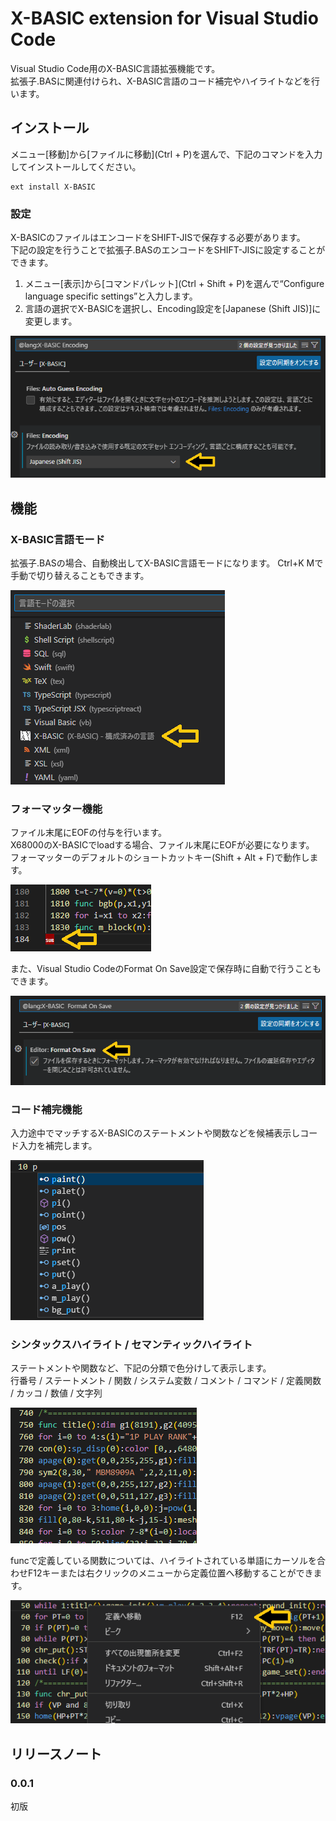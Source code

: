 # X-BASIC extension for Visual Studio Code

Visual Studio Code用のX-BASIC言語拡張機能です。  
拡張子.BASに関連付けられ、X-BASIC言語のコード補完やハイライトなどを行います。

## インストール
メニュー[移動]から[ファイルに移動](Ctrl + P)を選んで、下記のコマンドを入力してインストールしてください。
~~~
ext install X-BASIC
~~~
### 設定
X-BASICのファイルはエンコードをSHIFT-JISで保存する必要があります。  
下記の設定を行うことで拡張子.BASのエンコードをSHIFT-JISに設定することができます。  
1. メニュー[表示]から[コマンドパレット](Ctrl + Shift + P)を選んで“Configure language specific settings”と入力します。  
2. 言語の選択でX-BASICを選択し、Encoding設定を[Japanese (Shift JIS)]に変更します。

![README_01](./images/README_01.png)

## 機能

### X-BASIC言語モード  
拡張子.BASの場合、自動検出してX-BASIC言語モードになります。
Ctrl+K Mで手動で切り替えることもできます。

![README_02](./images/README_02.png)

### フォーマッター機能  
ファイル末尾にEOFの付与を行います。  
X68000のX-BASICでloadする場合、ファイル末尾にEOFが必要になります。  
フォーマッターのデフォルトのショートカットキー(Shift + Alt + F)で動作します。  

![README_03](./images/README_03.png)

また、Visual Studio CodeのFormat On Save設定で保存時に自動で行うこともできます。

![README_04](./images/README_04.png)

### コード補完機能  
入力途中でマッチするX-BASICのステートメントや関数などを候補表示しコード入力を補完します。

![README_05](./images/README_05.png)

### シンタックスハイライト / セマンティックハイライト  
ステートメントや関数など、下記の分類で色分けして表示します。  
行番号 / ステートメント / 関数 / システム変数 / コメント / コマンド / 定義関数 / カッコ / 数値 / 文字列  

![README_06](./images/README_06.png)

funcで定義している関数については、ハイライトされている単語にカーソルを合わせF12キーまたは右クリックのメニューから定義位置へ移動することができます。

![README_07](./images/README_07.png)

## リリースノート

### 0.0.1

初版
